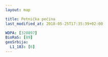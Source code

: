```yaml
---
layout: map

title: Petnička pećina
last_modified_at: 2018-05-25T17:35:39+02:00

WDPA: [328897]
BioRaS: [89]
geoSrbija:
  L1_183: [6]
---
```

